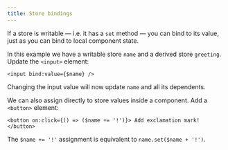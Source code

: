 ```yaml
---
title: Store bindings
---
```


If a store is writable — i.e. it has a `set` method — you can bind to its value, just as you can bind to local component state.

In this example we have a writable store `name` and a derived store `greeting`. Update the `<input>` element:

```svelte
<input bind:value={$name} />
```

Changing the input value will now update `name` and all its dependents.

We can also assign directly to store values inside a component. Add a `<button>` element:

```svelte
<button on:click={() => ($name += '!')}> Add exclamation mark! </button>
```

The `$name += '!'` assignment is equivalent to `name.set($name + '!')`.
